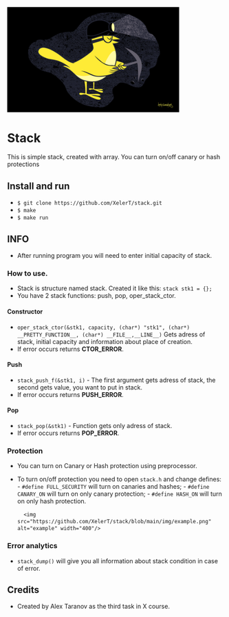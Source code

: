 <img src="https://github.com/XelerT/stack/blob/main/img/canary.gif" alt="Canary" width="400"/>

# Stack

This is simple stack, created with array. You can turn on/off canary or hash protections

## Install and run

- `$ git clone https://github.com/XelerT/stack.git`
- `$ make`
- `$ make run`

## INFO
- After running program you will need to enter initial capacity of stack.

### How to use.
- Stack is structure named stack. Created it like this: `stack stk1 = {};`
- You have 2 stack functions: push, pop, oper_stack_ctor.
#### Constructor
- `oper_stack_ctor(&stk1, capacity, (char*) "stk1", (char*) __PRETTY_FUNCTION__, (char*) __FILE__,__LINE__)` Gets adress of stack, initial capacity and information about place of creation.
- If error occurs returns **CTOR_ERROR**.
#### Push
- `stack_push_f(&stk1, i)` - The first argument gets adress of stack, the second gets value, you want to put in stack.
- If error occurs returns **PUSH_ERROR**.
#### Pop
- `stack_pop(&stk1)` - Function gets only adress of stack.
- If error occurs returns **POP_ERROR**.

### Protection
- You can turn on Canary or Hash protection using preprocessor.
- To turn on/off protection you need to open `stack.h` and change defines:
        - ```#define FULL_SECURITY``` will turn on canaries and hashes;
        - ```#define CANARY_ON``` will turn on only canary protection;
        - ```#define HASH_ON``` will turn on only hash protection.

        <img src="https://github.com/XelerT/stack/blob/main/img/example.png" alt="example" width="400"/>

### Error analytics
- `stack_dump()` will give you all information about stack condition in case of error.


## Credits
- Created by Alex Taranov as the third task in X course.
